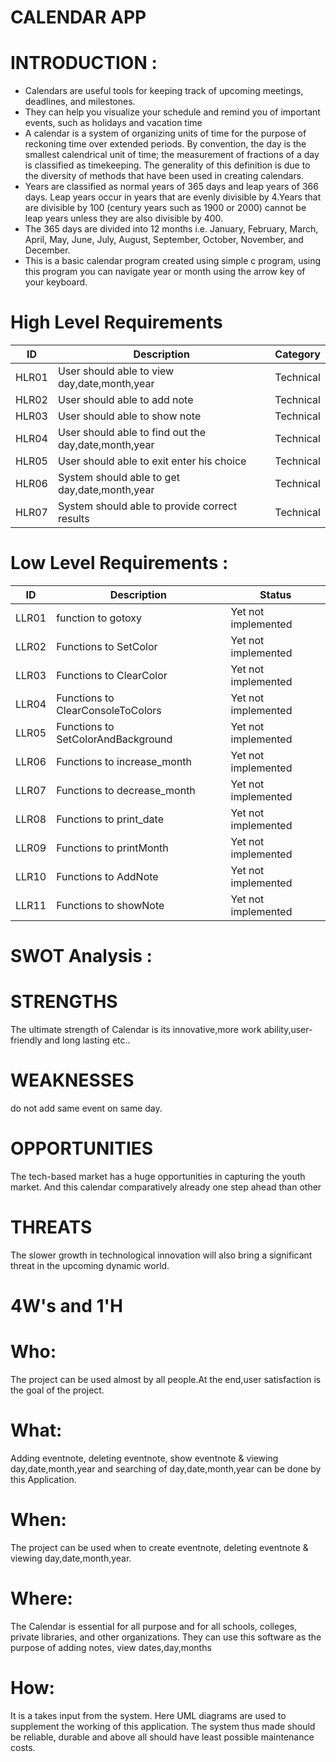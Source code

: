 # CALENDAR APP


INTRODUCTION :
==============

* Calendars are useful tools for keeping track of upcoming meetings, deadlines, and milestones. 
* They can help you visualize your schedule and remind you of important events, such as holidays and vacation time
* A calendar is a system of organizing units of time for the purpose of reckoning time over extended periods. By convention, the day is the smallest calendrical unit of time; the measurement of fractions of a day is classified as timekeeping. The generality of this definition is due to the diversity of methods that have been used in creating calendars.
* Years are classified as normal years of 365 days and leap years of 366 days. Leap years occur in years that are evenly divisible by 4.Years that are divisible by 100 (century     years such as 1900 or 2000) cannot be leap years unless they are also divisible by 400.
* The 365 days are divided into 12 months i.e. January, February, March, April, May, June, July, August, September, October, November, and December.
* This is a basic calendar program created using simple c program, using this program you can navigate year or month using the arrow key of your keyboard.


High Level Requirements
=======================
| ID    | Description | Category  | 
| -------|------------|-----------|
| HLR01 | User should able to view day,date,month,year  | Technical  |
| HLR02 | User should able to add note  | Technical  |  
| HLR03 | User should able to show note | Technical  | 
| HLR04 | User should able to find out the day,date,month,year  | Technical  | 
| HLR05 | User should able to exit enter his choice | Technical  |
| HLR06 | System should able to get day,date,month,year | Technical  | 
| HLR07 | System should able to provide correct results | Technical  |


Low Level Requirements :
=======================
| ID    | Description | Status  |
| ------| ----------- |-----------| 
| LLR01 | function to gotoxy  | Yet not implemented  |
| LLR02 | Functions to SetColor | Yet not implemented  |  
| LLR03 | Functions to ClearColor | Yet not implemented   | 
| LLR04 | Functions to  ClearConsoleToColors | Yet not implemented  | 
| LLR05 | Functions to SetColorAndBackground| Yet not implemented   |
| LLR06 | Functions to increase_month |  Yet not implemented | 
| LLR07 | Functions to decrease_month | Yet not implemented  |
| LLR08 | Functions to print_date | Yet not implemented  | 
| LLR09 | Functions to printMonth | Yet not implemented  |
| LLR10 | Functions to AddNote |  Yet not implemented | 
| LLR11 | Functions to showNote | Yet not implemented  |




SWOT Analysis :
=============

STRENGTHS
===========
The ultimate strength of Calendar is its innovative,more work ability,user-friendly and long lasting etc..

WEAKNESSES
===========
do not add same event on same day.

OPPORTUNITIES
==============
The tech-based market has a huge opportunities in capturing the youth market. And this calendar comparatively already one step ahead than other

THREATS
============
The slower growth in technological innovation will also bring a significant threat in the upcoming dynamic world.




4W's and 1'H
=============
Who:
======
The project can be used almost by all people.At the end,user satisfaction is the goal of the project.

What:
======
Adding eventnote, deleting eventnote, show eventnote & viewing day,date,month,year and searching of day,date,month,year can be done by this Application.

When:
======
The project can be used when to create eventnote, deleting eventnote & viewing day,date,month,year.

Where:
=====
The Calendar is essential for all purpose and for all schools, colleges, private libraries, and other organizations. They can use this software as the purpose of adding notes, view dates,day,months

How:
======
It is a takes input from the system. Here UML diagrams are used to supplement the working of this application. The system thus made should be reliable, durable and above all should have least possible maintenance costs.
